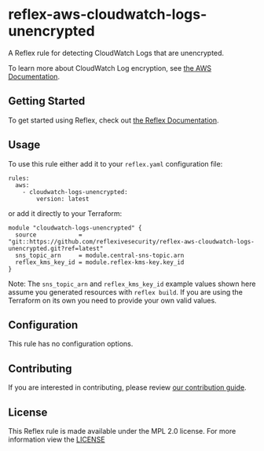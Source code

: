 # reflex-aws-cloudwatch-logs-unencrypted
A Reflex rule for detecting CloudWatch Logs that are unencrypted.

To learn more about CloudWatch Log encryption, see [the AWS Documentation](https://docs.aws.amazon.com/AmazonCloudWatch/latest/logs/encrypt-log-data-kms.html).

## Getting Started
To get started using Reflex, check out [the Reflex Documentation](https://docs.cloudmitigator.com/).

## Usage
To use this rule either add it to your `reflex.yaml` configuration file:  
```
rules:
  aws:
    - cloudwatch-logs-unencrypted:
        version: latest
```

or add it directly to your Terraform:  
```
module "cloudwatch-logs-unencrypted" {
  source            = "git::https://github.com/reflexivesecurity/reflex-aws-cloudwatch-logs-unencrypted.git?ref=latest"
  sns_topic_arn     = module.central-sns-topic.arn
  reflex_kms_key_id = module.reflex-kms-key.key_id
}
```

Note: The `sns_topic_arn` and `reflex_kms_key_id` example values shown here assume you generated resources with `reflex build`. If you are using the Terraform on its own you need to provide your own valid values.

## Configuration
This rule has no configuration options.

## Contributing
If you are interested in contributing, please review [our contribution guide](https://docs.cloudmitigator.com/about/contributing.html).

## License
This Reflex rule is made available under the MPL 2.0 license. For more information view the [LICENSE](https://github.com/reflexivesecurity/reflex-aws-cloudwatch-logs-unencrypted/blob/master/LICENSE) 
